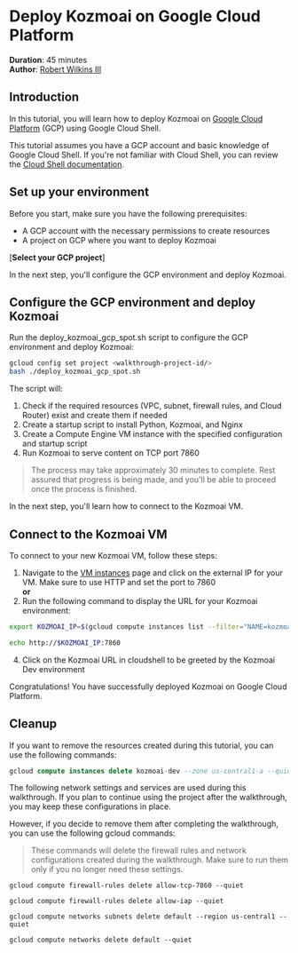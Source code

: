 # Deploy Kozmoai on Google Cloud Platform

**Duration**: 45 minutes  
**Author**: [Robert Wilkins III](https://www.linkedin.com/in/robertwilkinsiii)

## Introduction

In this tutorial, you will learn how to deploy Kozmoai on [Google Cloud Platform](https://cloud.google.com/) (GCP) using Google Cloud Shell.

This tutorial assumes you have a GCP account and basic knowledge of Google Cloud Shell. If you're not familiar with Cloud Shell, you can review the [Cloud Shell documentation](https://cloud.google.com/shell/docs).

## Set up your environment

Before you start, make sure you have the following prerequisites:

- A GCP account with the necessary permissions to create resources
- A project on GCP where you want to deploy Kozmoai

[**Select your GCP project**]<walkthrough-project-setup
  billing="true"
  apis="compute.googleapis.com,container.googleapis.com">
</walkthrough-project-setup>


In the next step, you'll configure the GCP environment and deploy Kozmoai.

## Configure the GCP environment and deploy Kozmoai
Run the deploy_kozmoai_gcp_spot.sh script to configure the GCP environment and deploy Kozmoai:

```sh  
gcloud config set project <walkthrough-project-id/>  
bash ./deploy_kozmoai_gcp_spot.sh
```

The script will:

1. Check if the required resources (VPC, subnet, firewall rules, and Cloud Router) exist and create them if needed
2. Create a startup script to install Python, Kozmoai, and Nginx
3. Create a Compute Engine VM instance with the specified configuration and startup script
4. Run Kozmoai to serve content on TCP port 7860

> <walkthrough-pin-section-icon></walkthrough-pin-section-icon> The process may take approximately 30 minutes to complete. Rest assured that progress is being made, and you'll be able to proceed once the process is finished.

In the next step, you'll learn how to connect to the Kozmoai VM.

## Connect to the Kozmoai VM
To connect to your new Kozmoai VM, follow these steps:

1. Navigate to the [VM instances](https://console.cloud.google.com/compute/instances) page and click on the external IP for your VM.  Make sure to use HTTP and set the port to 7860
<br>**or**
3. Run the following command to display the URL for your Kozmoai environment:
```bash
export KOZMOAI_IP=$(gcloud compute instances list --filter="NAME=kozmoai-dev" --format="value(EXTERNAL_IP)")

echo http://$KOZMOAI_IP:7860
```

4. Click on the Kozmoai URL in cloudshell to be greeted by the Kozmoai Dev environment

Congratulations! You have successfully deployed Kozmoai on Google Cloud Platform.

<walkthrough-conclusion-trophy></walkthrough-conclusion-trophy>

## Cleanup
If you want to remove the resources created during this tutorial, you can use the following commands:

```sql
gcloud compute instances delete kozmoai-dev --zone us-central1-a --quiet
```
The following network settings and services are used during this walkthrough. If you plan to continue using the project after the walkthrough, you may keep these configurations in place.

However, if you decide to remove them after completing the walkthrough, you can use the following gcloud commands:
> <walkthrough-pin-section-icon></walkthrough-pin-section-icon> These commands will delete the firewall rules and network configurations created during the walkthrough. Make sure to run them only if you no longer need these settings.

```
gcloud compute firewall-rules delete allow-tcp-7860 --quiet

gcloud compute firewall-rules delete allow-iap --quiet

gcloud compute networks subnets delete default --region us-central1 --quiet

gcloud compute networks delete default --quiet
```
